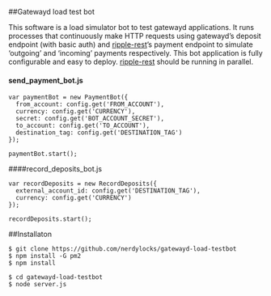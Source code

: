 ##Gatewayd load test bot

This software is a load simulator bot to test gatewayd applications. It runs processes that continuously make HTTP requests using gatewayd’s deposit endpoint (with basic auth) and [ripple-rest](https://github.com/ripple/ripple-rest)’s payment endpoint to simulate ‘outgoing’ and ‘incoming’ payments respectively. This bot application is fully configurable and easy to deploy. [ripple-rest](https://github.com/ripple/ripple-rest) should be running in parallel.

#### send_payment_bot.js

```
var paymentBot = new PaymentBot({
  from_account: config.get('FROM_ACCOUNT'),
  currency: config.get('CURRENCY'),
  secret: config.get('BOT_ACCOUNT_SECRET'),
  to_account: config.get('TO_ACCOUNT'),
  destination_tag: config.get('DESTINATION_TAG')
});

paymentBot.start(); 
```

####record_deposits_bot.js

```
var recordDeposits = new RecordDeposits({
  external_account_id: config.get('DESTINATION_TAG'),
  currency: config.get('CURRENCY')
});

recordDeposits.start();
```

##Installaton
```
$ git clone https://github.com/nerdylocks/gatewayd-load-testbot
$ npm install -G pm2
$ npm install
```

```
$ cd gatewayd-load-testbot
$ node server.js
```
